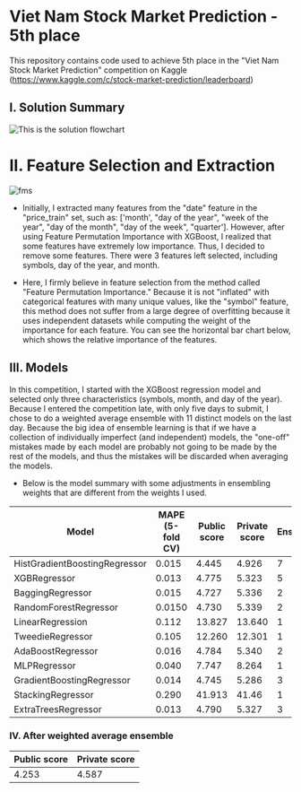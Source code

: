 # Viet Nam Stock Market Prediction - 5th place

This repository contains code used to achieve 5th place in the "Viet Nam Stock Market Prediction" competition on Kaggle (https://www.kaggle.com/c/stock-market-prediction/leaderboard)


## I. Solution Summary
![This is the solution flowchart](https://github.com/nhduc279/Kaggle-Viet-Nam-Stock-Market-Prediction-5th-place/blob/main/images/flowchart.png)


# II. Feature Selection and Extraction
![fms](https://github.com/nhduc279/Kaggle-Viet-Nam-Stock-Market-Prediction-5th-place/blob/main/images/first_feature_permutation_importance.png)

- Initially, I extracted many features from the "date" feature in the "price_train" set, such as: ['month', "day of the year", "week of the year", "day of the month", "day of the week", "quarter']. However, after using Feature Permutation Importance with XGBoost, I realized that some features have extremely low importance. Thus, I decided to remove some features. There were 3 features left selected, including symbols, day of the year, and month.

- Here, I firmly believe in feature selection from the method called "Feature Permutation Importance." Because it is not "inflated" with categorical features with many unique values, like the "symbol" feature, this method does not suffer from a large degree of overfitting because it uses independent datasets while computing the weight of the importance for each feature. You can see the horizontal bar chart below, which shows the relative importance of the features.


## III. Models

In this competition, I started with the XGBoost regression model and selected only three characteristics (symbols, month, and day of the year). Because I entered the competition late, with only five days to submit, I chose to do a weighted average ensemble with 11 distinct models on the last day. Because the big idea of ensemble learning is that if we have a collection of individually imperfect (and independent) models, the "one-off" mistakes made by each model are probably not going to be made by the rest of the models, and thus the mistakes will be discarded when averaging the models. 

- Below is the model summary with some adjustments in ensembling weights that are different from the weights I used.

|        Model                  |    MAPE (5-fold CV)                   |  Public score  | Private score   | Ensembling        |      
|-------------------------------|---------------------------------------|----------------|-----------------|-------------------|
| HistGradientBoostingRegressor | 0.015                                 | 4.445          | 4.926           | 7                 |    
| XGBRegressor                  | 0.013                                 | 4.775          | 5.323           | 5                 |      
| BaggingRegressor              | 0.015                                 | 4.727          | 5.336           | 2                 | 
| RandomForestRegressor         | 0.0150                                | 4.730          | 5.339           | 2                 |  
| LinearRegression              | 0.112                                 | 13.827         | 13.640          | 1                 |         
| TweedieRegressor              | 0.105                                 | 12.260         | 12.301          | 1                 | 
| AdaBoostRegressor             | 0.016                                 | 4.784          | 5.340           | 2                 | 
| MLPRegressor                  | 0.040                                 | 7.747          | 8.264           | 1                 |         
| GradientBoostingRegressor     | 0.014                                 | 4.745          | 5.286           | 3                 | 
| StackingRegressor             | 0.290                                 | 41.913         | 41.46           | 1                 |                  
| ExtraTreesRegressor           | 0.013                                 | 4.790          | 5.327           | 3                 |       



### IV. After weighted average ensemble

|  Public score  |  Private score  |
-----------------|-----------------|
| 4.253          | 4.587           |
